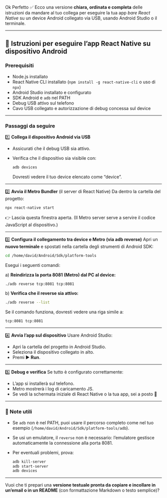 Ok
Perfetto ✅
Ecco una versione **chiara, ordinata e completa** delle istruzioni da mandare al tuo collega per eseguire la tua app *bare React Native* su un device Android collegato via USB, usando Android Studio o il terminale.

---

## 📱 Istruzioni per eseguire l’app React Native su dispositivo Android

### **Prerequisiti**

* Node.js installato
* React Native CLI installato (`npm install -g react-native-cli` o uso di `npx`)
* Android Studio installato e configurato
* SDK Android e `adb` nel PATH
* Debug USB attivo sul telefono
* Cavo USB collegato e autorizzazione di debug concessa sul device

---

### **Passaggi da seguire**

1️⃣ **Collega il dispositivo Android via USB**

* Assicurati che il debug USB sia attivo.
* Verifica che il dispositivo sia visibile con:

  ```bash
  adb devices
  ```

  Dovresti vedere il tuo device elencato come “device”.

---

2️⃣ **Avvia il Metro Bundler** (il server di React Native)
Da dentro la cartella del progetto:

```bash
npx react-native start
```

👉 Lascia questa finestra aperta.
(Il Metro server serve a servire il codice JavaScript al dispositivo.)

---

3️⃣ **Configura il collegamento tra device e Metro (via adb reverse)**
Apri un **nuovo terminale** e spostati nella cartella degli strumenti di Android SDK:

```bash
cd /home/david/Android/Sdk/platform-tools
```

Esegui i seguenti comandi:

a) **Reindirizza la porta 8081 (Metro) dal PC al device:**

```bash
./adb reverse tcp:8081 tcp:8081
```

b) **Verifica che il reverse sia attivo:**

```bash
./adb reverse --list
```

Se il comando funziona, dovresti vedere una riga simile a:

```
tcp:8081 tcp:8081
```

---

4️⃣ **Avvia l’app sul dispositivo**
Usare Android Studio:

* Apri la cartella del progetto in Android Studio.
* Seleziona il dispositivo collegato in alto.
* Premi ▶️ **Run**.

---

5️⃣ **Debug e verifica**
Se tutto è configurato correttamente:

* L’app si installerà sul telefono.
* Metro mostrerà i log di caricamento JS.
* Se vedi la schermata iniziale di React Native o la tua app, sei a posto 🎉

---

### 🔧 Note utili

* Se `adb` non è nel PATH, puoi usare il percorso completo come nel tuo esempio (`/home/david/Android/Sdk/platform-tools/adb`).
* Se usi un emulatore, il `reverse` non è necessario: l’emulatore gestisce automaticamente la connessione alla porta 8081.
* Per eventuali problemi, prova:

  ```bash
  adb kill-server
  adb start-server
  adb devices
  ```

---

Vuoi che ti prepari una **versione testuale pronta da copiare e incollare in un’email o in un README** (con formattazione Markdown o testo semplice)?
